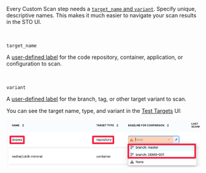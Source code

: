Every Custom Scan step needs a [`target_name` and  `variant`](/docs/security-testing-orchestration/get-started/key-concepts/targets-and-baselines.md). Specify unique, descriptive names. This makes it much easier to navigate your scan results in the STO UI. 

<a href="target_name"></a>
<br/>
```
target_name
```
A [user-defined label](/docs/security-testing-orchestration/get-started/key-concepts/targets-and-baselines) for the code repository, container, application, or configuration to scan.


<a href="variant"></a>
<br/>
```
variant
```

A [user-defined label](/docs/security-testing-orchestration/get-started/key-concepts/targets-and-baselines)  for the branch, tag, or other target variant to scan.

You can see the target name, type, and variant in the [Test Targets](/docs/security-testing-orchestration/get-started/key-concepts/targets-and-baselines.md) UI:

![Target name, type, and branch](../../static/repo-settings.png)